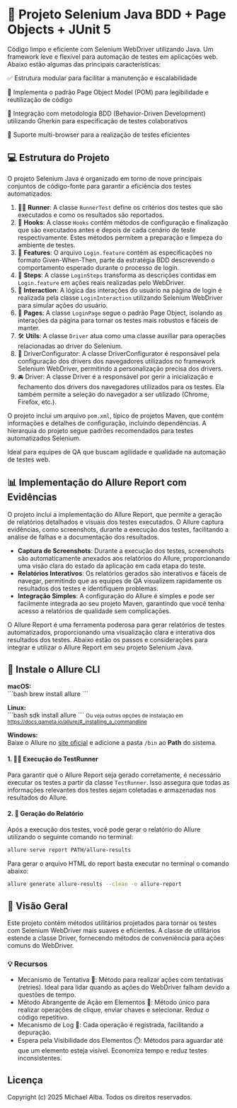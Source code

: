 <h1>🚀 Projeto Selenium Java BDD + Page Objects +  JUnit 5</h1>

Código limpo e eficiente com Selenium WebDriver utilizando Java. Um framework leve e flexível para automação de testes em aplicações web. Abaixo estão algumas das principais características:

✅ Estrutura modular para facilitar a manutenção e escalabilidade

📖 Implementa o padrão Page Object Model (POM) para legibilidade e reutilização de código

💬 Integração com metodologia BDD (Behavior-Driven Development) utilizando Gherkin para especificação de testes colaborativos

🚀 Suporte multi-browser para a realização de testes eficientes
  
  
## 💻 Estrutura do Projeto

O projeto Selenium Java é organizado em torno de nove principais conjuntos de código-fonte para garantir a eficiência dos testes automatizados:

1. 🏃‍♂️ **Runner**: A classe `RunnerTest` define os critérios dos testes que são executados e como os resultados são reportados.
2. 🔄 **Hooks**: A classe `Hooks` contém métodos de configuração e finalização que são executados antes e depois de cada cenário de teste respectivamente. Estes métodos permitem a preparação e limpeza do ambiente de testes.
3. 📜 **Features**: O arquivo `Login.feature` contém as especificações no formato Given-When-Then, parte da estratégia BDD descrevendo o comportamento esperado durante o processo de login.
4.  📝 **Steps**: A classe `LoginSteps` transforma as descrições contidas em `Login.feature` em ações reais realizadas pelo WebDriver.
5. 🔄 **Interaction**: A lógica das interações do usuário na página de login é realizada pela classe `LoginInteraction` utilizando Selenium WebDriver para simular ações do usuário.
6. 📄 **Pages**: A classe `LoginPage` segue o padrão Page Object, isolando as interações da página para tornar os testes mais robustos e fáceis de manter.
7. 🛠️ **Utils**: A classe `Driver` atua como uma classe auxiliar para operações relacionadas ao driver do Selenium.
8. 🔧 DriverConfigurator: A classe DriverConfigurator é responsável pela configuração dos drivers dos navegadores utilizados no framework Selenium WebDriver, permitindo a personalização precisa dos drivers.
9. 🚘 Driver: A classe Driver é a responsável por gerir a inicialização e fechamento dos drivers dos navegadores utilizados para os testes. Ela também permite a seleção do navegador a ser utilizado (Chrome, Firefox, etc.).

O projeto inclui um arquivo `pom.xml`, típico de projetos Maven, que contém informações e detalhes de configuração, incluindo dependências. A hierarquia do projeto segue padrões recomendados para testes automatizados Selenium.

  

Ideal para equipes de QA que buscam agilidade e qualidade na automação de testes web.
  

## 📊 Implementação do Allure Report com Evidências

O projeto inclui a implementação do Allure Report, que permite a geração de relatórios detalhados e visuais dos testes executados. O Allure captura evidências, como screenshots, durante a execução dos testes, facilitando a análise de falhas e a documentação dos resultados.

- **Captura de Screenshots**: Durante a execução dos testes, screenshots são automaticamente anexados aos relatórios do Allure, proporcionando uma visão clara do estado da aplicação em cada etapa do teste.
- **Relatórios Interativos**: Os relatórios gerados são interativos e fáceis de navegar, permitindo que as equipes de QA visualizem rapidamente os resultados dos testes e identifiquem problemas.
- **Integração Simples**: A configuração do Allure é simples e pode ser facilmente integrada ao seu projeto Maven, garantindo que você tenha acesso a relatórios de qualidade sem complicações.


O Allure Report é uma ferramenta poderosa para gerar relatórios de testes automatizados, proporcionando uma visualização clara e interativa dos resultados dos testes. Abaixo estão os passos e considerações para integrar e utilizar o Allure Report em seu projeto Selenium Java.

<h2>🚀 Instale o Allure CLI</h2>

<p><strong>macOS:</strong><br>
  ```bash
brew install allure
```
</p>

<p><strong>Linux:</strong><br>
    ```bash
sdk install allure
```
<span style="font-size:smaller;">Ou veja outras opções de instalação em <a href="https://docs.qameta.io/allure/#_installing_a_commandline" target="_blank">https://docs.qameta.io/allure/#_installing_a_commandline</a></span>
</p>

<p><strong>Windows:</strong><br>
Baixe o Allure no <a href="https://github.com/allure-framework/allure2/releases/latest" target="_blank">site oficial</a> e adicione a pasta <code>/bin</code> ao <strong>Path</strong> do sistema.
</p>


#### 1. 🏃‍♂️ Execução do TestRunner
Para garantir que o Allure Report seja gerado corretamente, é necessário executar os testes a partir da classe `TestRunner`. Isso assegura que todas as informações relevantes dos testes sejam coletadas e armazenadas nos resultados do Allure.

#### 2. 📄 Geração do Relatório
Após a execução dos testes, você pode gerar o relatório do Allure utilizando o seguinte comando no terminal:

```bash
allure serve report PATH/allure-results
```

Para gerar o arquivo HTML do report basta executar no terminal o comando abaixo:
```bash
allure generate allure-results --clean -o allure-report
```


## 📝 Visão Geral 

Este projeto contém métodos utilitários projetados para tornar os testes com Selenium WebDriver mais suaves e eficientes. A classe de utilitários estende a classe Driver, fornecendo métodos de conveniência para ações comuns do WebDriver.

### 💡 Recursos 

- Mecanismo de Tentativa 🔄: Método para realizar ações com tentativas (retries). Ideal para lidar quando as ações do WebDriver falham devido a questões de tempo.
- Método Abrangente de Ação em Elementos 🎯: Método único para realizar operações de clique, enviar chaves e selecionar. Reduz o código repetitivo.
- Mecanismo de Log 📝: Cada operação é registrada, facilitando a depuração.
- Espera pela Visibilidade dos Elementos ⏱️: Métodos para aguardar até que um elemento esteja visível. Economiza tempo e reduz testes inconsistentes.
</html>

## Licença
Copyright (c) 2025 Michael Alba.
Todos os direitos reservados.
